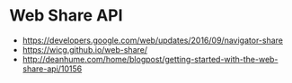 # Web Share API

* https://developers.google.com/web/updates/2016/09/navigator-share
* https://wicg.github.io/web-share/
* http://deanhume.com/home/blogpost/getting-started-with-the-web-share-api/10156

